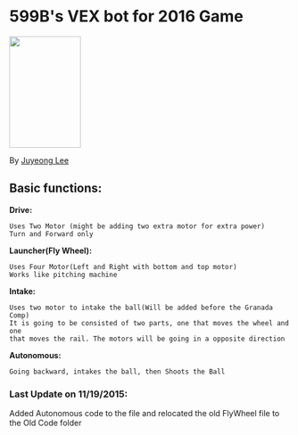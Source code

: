 # 599B's VEX bot for 2016 Game

<img src="https://www.robotevents.com/vexawards/vexrwc.png" style="width:128px; height:200px">

By [Juyeong Lee](https://github.com/khungryapple)

## Basic functions:
<b>Drive:</b>
```erb
Uses Two Motor (might be adding two extra motor for extra power)
Turn and Forward only
```
<b>Launcher(Fly Wheel):</b> 
```erb
Uses Four Motor(Left and Right with bottom and top motor)
Works like pitching machine
```
<b>Intake:</b>
```erb
Uses two motor to intake the ball(Will be added before the Granada Comp)
It is going to be consisted of two parts, one that moves the wheel and one 
that moves the rail. The motors will be going in a opposite direction
```
<b>Autonomous:</b>
```erb
Going backward, intakes the ball, then Shoots the Ball
```

### Last Update on 11/19/2015:
Added Autonomous code to the file and relocated the old FlyWheel file to the Old Code folder